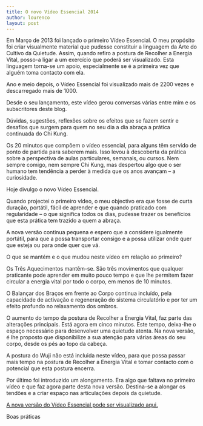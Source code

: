 ```yaml
---
title: O novo Vídeo Essencial 2014
author: lourenco
layout: post
---
```

Em Março de 2013 foi lançado o primeiro Vídeo Essencial. O meu propósito foi criar visualmente material que pudesse constituir a linguagem da Arte do Cultivo da Quietude. Assim, quando refiro a postura de Recolher a Energia Vital, posso-a ligar a um exercício que poderá ser visualizado. Esta linguagem torna-se um apoio, especialmente se é a primeira vez que alguém toma contacto com ela.

Ano e meio depois, o Vídeo Essencial foi visualizado mais de 2200 vezes e descarregado mais de 1000.

Desde o seu lançamento, este vídeo gerou conversas várias entre mim e os subscritores deste blog. 

Dúvidas, sugestões, reflexões sobre os efeitos que se fazem sentir e desafios que surgem para quem no seu dia a dia abraça a prática continuada do Chi Kung.

Os 20 minutos que compõem o vídeo essencial, para alguns têm servido de ponto de partida para saberem mais. Isso levou à descoberta da prática sobre a perspectiva de aulas particulares, semanais, ou cursos. Nem sempre comigo, nem sempre Chi Kung, mas despertou algo que o ser humano tem tendência a perder à medida que os anos avançam &#8211; a curiosidade. 

Hoje divulgo o novo Vídeo Essencial.

Quando projectei o primeiro vídeo, o meu objectivo era que fosse de curta duração, portátil, fácil de aprender e que quando praticado com regularidade &#8211; o que significa todos os dias, pudesse trazer os benefícios que esta prática tem trazido a quem a abraça. 

A nova versão continua pequena e espero que a considere igualmente portátil, para que a possa transportar consigo e a possa utilizar onde quer que esteja ou para onde quer que vá. 

O que se mantém e o que mudou neste vídeo em relação ao primeiro?

Os Três Aquecimentos mantêm-se. São três movimentos que qualquer praticante pode aprender em muito pouco tempo e que lhe permitem fazer circular a energia vital por todo o corpo, em menos de 10 minutos.

O Balançar dos Braços em frente ao Corpo continua incluído, pela capacidade de activação e regeneração do sistema circulatório e por ter um efeito profundo no relaxamento dos ombros. 

O aumento do tempo da postura de Recolher a Energia Vital, faz parte das alterações principais. Está agora em cinco minutos. Este tempo, deixa-lhe o espaço necessário para desenvolver uma quietude atenta. Na nova versão, é lhe proposto que disponibilize a sua atenção para várias áreas do seu corpo, desde os pés ao topo da cabeça. 

A postura do Wuji não está incluida neste vídeo, para que possa passar mais tempo na postura de Recolher a Energia Vital e tomar contacto com o potencial que esta postura encerra. 

Por último foi introduzido um alongamento. Era algo que faltava no primeiro vídeo e que faz agora parte desta nova versão. Destina-se a alongar os tendões e a criar espaço nas articulações depois da quietude. 

[A nova versão do Vídeo Essencial pode ser visualizado aqui.][1] 

Boas práticas


 [1]: http://lourencoazevedo.com/video.html
